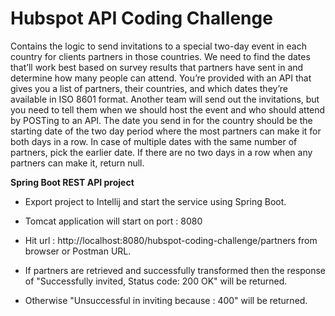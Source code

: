 # Hubspot API Coding Challenge

Contains the logic to send invitations to a special two-day event in each country for clients partners in those countries. We need to find the dates that’ll work best based on survey results that partners have sent in and determine how many people can attend.
You’re provided with an API that gives you a list of partners, their countries, and which dates they’re available in ISO 8601 format.
Another team will send out the invitations, but you need to tell them when we should host the event and who should attend by POSTing to an API.
The date you send in for the country should be the starting date of the two day period where the most partners can make it for both days in a row. In case of multiple dates with the same number of partners, pick the earlier date. If there are no two days in a row when any partners can make it, return null.


**Spring Boot REST API project**

- Export project to Intellij and start the service using Spring Boot.

- Tomcat application will start on port : 8080

- Hit url : http://localhost:8080/hubspot-coding-challenge/partners from browser or Postman URL.

- If partners are retrieved and successfully transformed then the response of "Successfully invited, Status code: 200 OK" will be returned.

- Otherwise "Unsuccessful in inviting because : 400" will be returned.